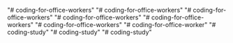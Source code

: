 "# coding-for-office-workers" 
"# coding-for-office-workers" 
"# coding-for-office-workers" 
"# coding-for-office-workers" 
"# coding-for-office-workers" 
"# coding-for-office-workers" 
"# coding-for-office-worker" 
"# coding-study" 
"# coding-study" 
"# coding-study" 
